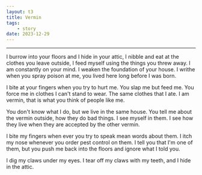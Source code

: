 ```yaml
---
layout: t3
title: Vermin
tags:
    - story
date: 2023-12-29
---
```


---

I burrow into your floors and I hide in your attic, I nibble and eat at the clothes you leave outside, I feed myself using the things you threw away. I am constantly on your mind. I weaken the foundation of your house. I writhe when you spray poison at me, you lived here long before I was born. 

I bite at your fingers when you try to hurt me. You slap me but feed me. You force me in clothes I can't stand to wear. The same clothes that I ate. I am vermin, that is what you think of people like me.

You don't know what I do, but we live in the same house. You tell me about the vermin outside, how they do bad things. I see myself in them. I see how they live when they are accepted by the other vermin.

I bite my fingers when ever you try to speak mean words about them. I itch my nose whenever you order pest control on them. I tell you that I'm one of them, but you push me back into the floors and ignore what I told you.

I dig my claws under my eyes. I tear off my claws with my teeth, and I hide in the attic.